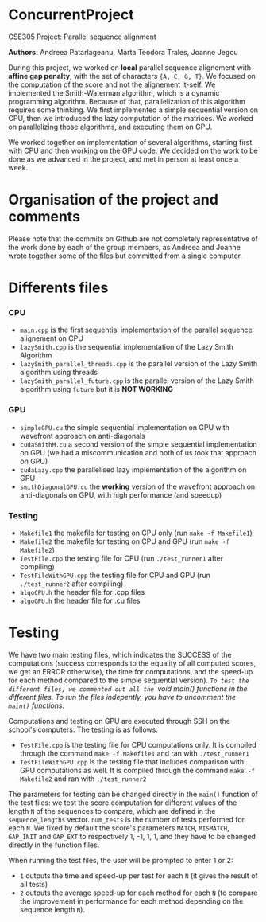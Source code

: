 # ConcurrentProject
CSE305 Project: Parallel sequence alignment

**Authors:** Andreea Patarlageanu, Marta Teodora Trales, Joanne Jegou

During this project, we worked on **local** parallel sequence alignement with **affine gap penalty**, with the set of characters `{A, C, G, T}`. We focused on the computation of the score and not the alignement it-self. We implemented the Smith-Waterman algorithm, which is a dynamic programming algorithm. Because of that, parallelization of this algorithm requires some thinking. We first implemented a simple sequential version on CPU, then we introduced the lazy computation of the matrices. We worked on parallelizing those algorithms, and executing them on GPU.

We worked together on implementation of several algorithms, starting first with CPU and then working on the GPU code. We decided on the work to be done as we advanced in the project, and met in person at least once a week. 

# Organisation of the project and comments

Please note that the commits on Github are not completely representative of the work done by each of the group members, as Andreea and Joanne wrote together some of the files but committed from a single computer.

# Differents files

### CPU
- `main.cpp` is the first sequential implementation of the parallel sequence alignement on CPU
- `lazySmith.cpp` is the sequential implementation of the Lazy Smith Algorithm
- `lazySmith_parallel_threads.cpp` is the parallel version of the Lazy Smith algorithm using threads
- `lazySmith_parallel_future.cpp` is the parallel version of the Lazy Smith algorithm using `future` but it is **NOT WORKING**

### GPU
- `simpleGPU.cu` the simple sequential implementation on GPU with wavefront approach on anti-diagonals
- `cudaSmithM.cu` a second version of the simple sequential implementation on GPU (we had a miscommunication and both of us took that approach on GPU)
- `cudaLazy.cpp` the parallelised lazy implementation of the algorithm on GPU
- `smithDiagonalGPU.cu` the **working** version of the wavefront approach on anti-diagonals on GPU, with high performance (and speedup)

### Testing
- `Makefile1` the makefile for testing on CPU only (run `make -f Makefile1`)
- `Makefile2` the makefile for testing on CPU and GPU (run `make -f Makefile2`)
- `TestFile.cpp` the testing file for CPU (run `./test_runner1` after compiling)
- `TestFileWithGPU.cpp` the testing file for CPU and GPU (run `./test_runner2` after compiling)
- `algoCPU.h` the header file for .cpp files
- `algoGPU.h` the header file for .cu files 


# Testing

We have two main testing files, which indicates the SUCCESS of the computations (success corresponds to the equality of all computed scores, we get an ERROR otherwise), the time for computations, and the speed-up for each method compared to the simple sequential version). 
_`To test the different files, we commented out all the `void main() functions in the different files. To run the files indepently, you have to uncomment the `main()` functions._

Computations and testing on GPU are executed through SSH on the school's computers. The testing is as follows:
- `TestFile.cpp` is the testing file for CPU computations only. It is compiled through the command `make -f Makefile1` and ran with `./test_runner1`
- `TestFileWithGPU.cpp` is the testing file that includes comparison with GPU computations as well. It is compiled through the command `make -f Makefile2` and ran with `./test_runner2`

The parameters for testing can be changed directly in the `main()` function of the test files: we test the score computation for different values of the length `N` of the sequences to compare, which are defined in the `sequence_lengths` vector. `num_tests` is the number of tests performed for each `N`. We fixed by default the score's parameters `MATCH`, `MISMATCH`, `GAP_INIT` and `GAP_EXT` to respectively 1, -1, 1, 1, and they have to be changed directly in the function files.

When running the test files, the user will be prompted to enter 1 or 2:
- `1` outputs the time and speed-up per test for each `N` (it gives the result of all tests)
- `2` outputs the average speed-up for each method for each `N` (to compare the improvement in performance for each method depending on the sequence length `N`). 
